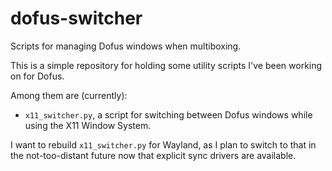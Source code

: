 # dofus-switcher
Scripts for managing Dofus windows when multiboxing.

This is a simple repository for holding some utility scripts I've been working on for Dofus.

Among them are (currently):
- `x11_switcher.py`, a script for switching between Dofus windows while using the X11 Window System.

I want to rebuild `x11_switcher.py` for Wayland, as I plan to switch to that in the not-too-distant future now that explicit sync drivers are available.

